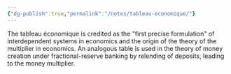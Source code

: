 ```yaml
---
{"dg-publish":true,"permalink":"/notes/tableau-economique/"}
---
```



The tableau économique is credited as the "first precise formulation" of interdependent systems in economics and the origin of the theory of the multiplier in economics. An analogous table is used in the theory of money creation under fractional-reserve banking by relending of deposits, leading to the money multiplier.
